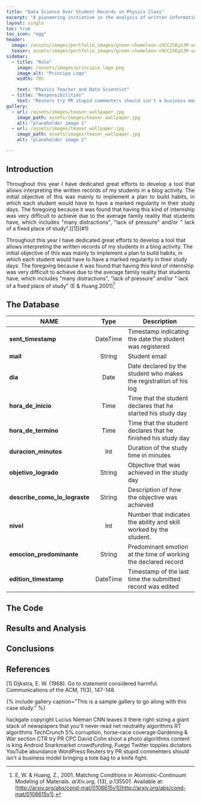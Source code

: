 ```yaml
---
title: "Data Science Over Student Records in Physics Class"
excerpt: "A pioneering initiative in the analysis of written information delivered by high school students."
layout: single
toc: true
toc_icon: "egg"
header:
  image: /assets/images/portfolio_images/green-chameleon-s9CC2SKySJM-unsplash.jpg
  teaser: assets/images/portfolio_images/green-chameleon-s9CC2SKySJM-unsplash.jpg
sidebar:
  - title: "Role"
    image: /assets/images/principia_logo.png
    image_alt: "Principa Logo"
    width: 70%

    text: "Physics Teacher and Data Scientist"
  - title: "Responsibilities"
    text: "Reuters try PR stupid commenters should isn't a business model"
gallery:
  - url: /assets/images/teaser_wallpaper.jpg
    image_path: assets/images/teaser_wallpaper.jpg
    alt: "placeholder image 1"
  - url: /assets/images/teaser_wallpaper.jpg
    image_path: assets/images/teaser_wallpaper.jpg
    alt: "placeholder image 2"

---
```

## Introduction
[//]: < ## Introducción A lo largo de este año he dedicado grandes esfuerzos a desarrollar una herramienta que permita interpretar los registros escritos de mis estudiantes en una actividad de bitácora. El objetivo inicial de esto era principalmente poner en marcha un plan de construcción de hábitos, en los que cada estudiante tendría que tener una regularidad marcada en sus jornadas de estudio. Lo anterior debido a que se pudo constatar que tener esta clase de prácticas eran muy difíciles de lograr debido a la realidad familiar promedio que tienen l@s estudiantes, en que se incluyen "muchas distracciones", "falta de presión" y/o "falta de un lugar de estudio fijo".>

<p align="justify" markdown="1">
Throughout this year I have dedicated great efforts to develop a tool that allows interpreting the written records of my students in a blog activity. The initial objective of this was mainly to implement a plan to build habits, in which each student would have to have a marked regularity in their study days. The foregoing because it was found that having this kind of internship was very difficult to achieve due to the average family reality that students have, which includes "many distractions", "lack of pressure" and/or " lack of a fixed place of study".[[1]](#1)
</p>

Throughout this year I have dedicated great efforts to develop a tool that allows interpreting the written records of my students in a blog activity. The initial objective of this was mainly to implement a plan to build habits, in which each student would have to have a marked regularity in their study days. The foregoing because it was found that having this kind of internship was very difficult to achieve due to the average family reality that students have, which includes "many distractions", "lack of pressure" and/or " lack of a fixed place of study" (E & Huang 2001)[^Huang2001]




## The Database

| **NAME**                      | **Type** | **Description**                                                    |
|-------------------------------|:--------:|--------------------------------------------------------------------|
| **sent_timestamp**            | DateTime | Timestamp indicating the date the student was registered           |
| **mail**                      |  String  | Student email                                                      |
| **dia**                       |   Date   | Date declared by the student who makes the registration of his log |
| **hora_de_inicio**            |   Time   | Time that the student declares that he started his study day       |
| **hora_de_termino**           |   Time   | Time that the student declares that he finished his study day      |
| **duracion_minutos**          |    Int   | Duration of the study time in minutes                              |
| **objetivo_logrado**          |  String  | Objective that was achieved in the study day                       |
| **describe_como_lo_lograste** |  String  | Description of how the objective was achieved                      |
| **nivel**                     |    Int   | Number that indicates the ability and skill worked by the student. |
| **emocion_predominante**      |  String  | Predominant emotion at the time of working the declared record     |
| **edition_timestamp**         | DateTime | Timestamp of the last time the submitted record was edited         |

## The Code

## Results and Analysis

## Conclusions

## References

<a id="1">[1]</a>
Dijkstra, E. W. (1968).
Go to statement considered harmful.
Communications of the ACM, 11(3), 147-148.

[^Huang2001]: E, W. & Huang, Z., 2001. Matching Conditions in Atomistic-Continuum Modeling of Materials. _arXiv.org_, (13), p.135501. Available at: [http://arxiv.org/abs/cond-mat/0106615v1](http://arxiv.org/abs/cond-mat/0106615v1).

{% include gallery caption="This is a sample gallery to go along with this case study." %}

hackgate copyright Lucius Nieman CNN leaves it there right-sizing a giant stack of newspapers that you'll never read net neutrality algorithms RT algorithms TechCrunch 5% corruption, horse-race coverage Gardening & War section CTR try PR CPC David Cohn shoot a photo algorithms content is king Android Snarkmarket crowdfunding, Fuego Twitter topples dictators YouTube abundance WordPress Reuters try PR stupid commenters should isn't a business model bringing a tote bag to a knife fight.
